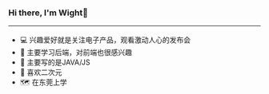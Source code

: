 ### Hi there, I'm Wight👋<hr/>
* 💻 兴趣爱好就是关注电子产品，观看激动人心的发布会
* 📖 主要学习后端，对前端也很感兴趣
* 🚀 主要写的是JAVA/JS
* 🦄 喜欢二次元
* 🗺️ 在东莞上学
